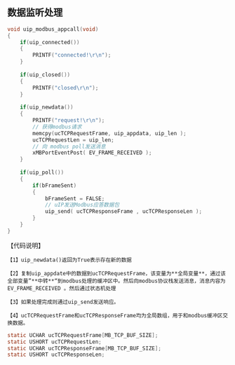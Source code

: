 ## 数据监听处理

```c
void uip_modbus_appcall(void)
{
    if(uip_connected())
    {
        PRINTF("connected!\r\n");
    }
   
    if(uip_closed())
    {
        PRINTF("closed\r\n");
    }
   
    if(uip_newdata())
    {
        PRINTF("request!\r\n");
        // 获得modbus请求
        memcpy(ucTCPRequestFrame, uip_appdata, uip_len );
        ucTCPRequestLen = uip_len;
        // 向 modbus poll发送消息
        xMBPortEventPost( EV_FRAME_RECEIVED );
    }
   
    if(uip_poll())
    {
        if(bFrameSent)
        {
            bFrameSent = FALSE;
            // uIP发送Modbus应答数据包
            uip_send( ucTCPResponseFrame , ucTCPResponseLen );
        }
    }
}
```

 【代码说明】
 
    【1】uip_newdata()返回为True表示存在新的数据
		
    【2】复制uip_appdate中的数据到ucTCPRequestFrame，该变量为**全局变量**，通过该全部变量”**中转**“到modbus处理的缓冲区中。然后向modbus协议栈发送消息，消息内容为EV_FRAME_RECEIVED 。然后通过状态机处理
		
    【3】如果处理完成则通过uip_send发送响应。
		
    【4】ucTCPRequestFrame和ucTCPResponseFrame均为全局数组，用于和modbus缓冲区交换数据。

```c
static UCHAR ucTCPRequestFrame[MB_TCP_BUF_SIZE];
static USHORT ucTCPRequestLen;
static UCHAR ucTCPResponseFrame[MB_TCP_BUF_SIZE];
static USHORT ucTCPResponseLen;
```

